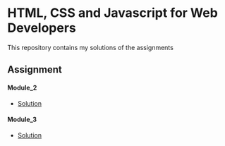 # HTML, CSS and Javascript for Web Developers

This repository contains my solutions of the assignments

## Assignment

#### Module_2

* [Solution](https://hell3oy.github.io/Hell3oy-Coursera-HTML-CSS-and-Javascript-for-Web-Developers/Assignment/Module_2/)

#### Module_3

* [Solution](https://hell3oy.github.io/Hell3oy-Coursera-HTML-CSS-and-Javascript-for-Web-Developers/Assignment/Module_3/)
